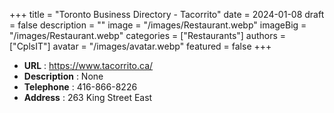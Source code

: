 +++
title = "Toronto Business Directory - Tacorrito"
date = 2024-01-08
draft = false
description = ""
image = "/images/Restaurant.webp"
imageBig = "/images/Restaurant.webp"
categories = ["Restaurants"]
authors = ["CplsIT"]
avatar = "/images/avatar.webp"
featured = false
+++


* **URL** :  https://www.tacorrito.ca/
* **Description** : None
* **Telephone** : 416-866-8226
* **Address** : 263 King Street East